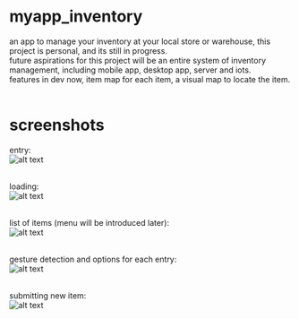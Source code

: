 # myapp_inventory
an app to manage your inventory at your local store or warehouse, this project is personal, and its still in progress. <br>
future aspirations for this project will be an entire system of inventory management, including mobile app, desktop app, server and iots. <br>
features in dev now, item map for each item, a visual map to locate the item. <br>
<br>
# screenshots
entry:<br>
![alt text](https://github.com/rayanlep/myapp_inventory/blob/main/images/entry_img.png)<br>
<br>

loading: <br>
![alt text](https://github.com/rayanlep/myapp_inventory/blob/main/images/load2.png)<br>
<br>

list of items (menu will be introduced later): <br>
![alt text](https://github.com/rayanlep/myapp_inventory/blob/main/images/list2.png)<br>
<br>

gesture detection and options for each entry: <br>
![alt text](https://github.com/rayanlep/myapp_inventory/blob/main/images/gesture2.png)<br>
<br>

submitting new item: <br>
![alt text](https://github.com/rayanlep/myapp_inventory/blob/main/images/submit_img.png)<br>
